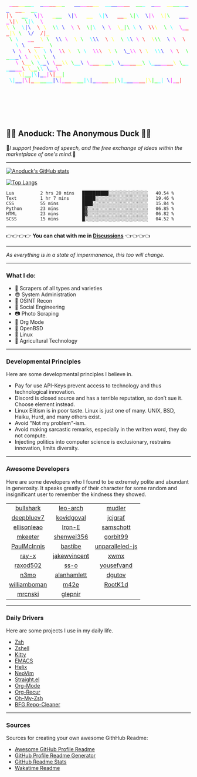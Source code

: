 <!-- ![Banner](me.svg) -->
 <div style="font-family: monospace, fixed; font-weight: bold;">
      <span style="">&#160;</span><span style=";color:#f5f">_</span><span style=";color:#f55">__</span><span style=";color:#ff5">__</span><span style=";color:#5f5">__</span><span style=";color:#5ff">_</span><span style="">&#160;&#160;</span><span style=";color:#55f">_</span><span style=";color:#f5f">__</span><span style=";color:#f55">__</span><span style=";color:#ff5">__</span><span style=";color:#5f5">_</span><span style="">&#160;&#160;&#160;</span><span style=";color:#55f">__</span><span style=";color:#f5f">__</span><span style=";color:#f55">__</span><span style=";color:#ff5">__</span><span style="">&#160;&#160;</span><span style=";color:#5ff">__</span><span style=";color:#55f">__</span><span style=";color:#f5f">__</span><span style=";color:#f55">__</span><span style="">&#160;&#160;</span><span style=";color:#5f5">__</span><span style=";color:#5ff">_</span><span style="">&#160;&#160;</span><span style=";color:#55f">_</span><span style=";color:#f5f">__</span><span style="">&#160;&#160;</span><span style=";color:#ff5">__</span><span style=";color:#5f5">__</span><span style=";color:#5ff">__</span><span style=";color:#55f">__</span><span style="">&#160;&#160;</span><span style=";color:#f55">__</span><span style=";color:#ff5">_</span><span style="">&#160;&#160;</span><span style=";color:#5f5">_</span><span style=";color:#5ff">_</span><span style="">&#160;&#160;&#160;&#160;&#160;&#160;&#160;</span><br />
      <span style=";color:#f55">|\</span><span style="">&#160;&#160;&#160;</span><span style=";color:#5f5">_</span><span style=";color:#5ff">_</span><span style="">&#160;&#160;</span><span style=";color:#55f">\</span><span style=";color:#f5f">|\</span><span style="">&#160;&#160;&#160;</span><span style=";color:#ff5">_</span><span style=";color:#5f5">__</span><span style="">&#160;&#160;</span><span style=";color:#55f">\|</span><span style=";color:#f5f">\</span><span style="">&#160;&#160;&#160;</span><span style=";color:#ff5">__</span><span style="">&#160;&#160;</span><span style=";color:#5ff">\|</span><span style=";color:#55f">\</span><span style="">&#160;&#160;&#160;</span><span style=";color:#f55">__</span><span style=";color:#ff5">_</span><span style="">&#160;</span><span style=";color:#5f5">\|</span><span style=";color:#5ff">\</span><span style="">&#160;&#160;</span><span style=";color:#55f">\</span><span style=";color:#f5f">|\</span><span style="">&#160;&#160;</span><span style=";color:#ff5">\|</span><span style=";color:#5f5">\</span><span style="">&#160;&#160;&#160;</span><span style=";color:#55f">__</span><span style=";color:#f5f">__</span><span style=";color:#f55">\|</span><span style=";color:#ff5">\</span><span style="">&#160;&#160;</span><span style=";color:#5f5">\</span><span style=";color:#5ff">|\</span><span style="">&#160;&#160;</span><span style=";color:#f5f">\</span><span style="">&#160;&#160;&#160;&#160;&#160;</span><br />
      <span style=";color:#ff5">\</span><span style="">&#160;</span><span style=";color:#5f5">\</span><span style="">&#160;&#160;</span><span style=";color:#5ff">\</span><span style=";color:#55f">|\</span><span style="">&#160;&#160;</span><span style=";color:#f55">\</span><span style="">&#160;</span><span style=";color:#ff5">\</span><span style="">&#160;&#160;</span><span style=";color:#5f5">\</span><span style=";color:#5ff">\</span><span style="">&#160;</span><span style=";color:#55f">\</span><span style="">&#160;&#160;</span><span style=";color:#f5f">\</span><span style="">&#160;</span><span style=";color:#f55">\</span><span style="">&#160;&#160;</span><span style=";color:#5f5">\|</span><span style=";color:#5ff">\</span><span style="">&#160;&#160;</span><span style=";color:#55f">\</span><span style="">&#160;</span><span style=";color:#f5f">\</span><span style="">&#160;&#160;</span><span style=";color:#ff5">\_</span><span style=";color:#5f5">|\</span><span style="">&#160;</span><span style=";color:#5ff">\</span><span style="">&#160;</span><span style=";color:#55f">\</span><span style="">&#160;&#160;</span><span style=";color:#f55">\\</span><span style=";color:#ff5">\</span><span style="">&#160;&#160;</span><span style=";color:#5f5">\</span><span style="">&#160;</span><span style=";color:#5ff">\</span><span style="">&#160;&#160;</span><span style=";color:#f5f">\_</span><span style=";color:#f55">__</span><span style=";color:#ff5">|\</span><span style="">&#160;</span><span style=";color:#5f5">\</span><span style="">&#160;&#160;</span><span style=";color:#55f">\/</span><span style="">&#160;&#160;</span><span style=";color:#f55">/|</span><span style=";color:#ff5">_</span><span style="">&#160;&#160;&#160;</span><br />
      <span style="">&#160;</span><span style=";color:#5f5">\</span><span style="">&#160;</span><span style=";color:#5ff">\</span><span style="">&#160;&#160;&#160;</span><span style=";color:#f5f">_</span><span style=";color:#f55">_</span><span style="">&#160;&#160;</span><span style=";color:#ff5">\</span><span style="">&#160;</span><span style=";color:#5f5">\</span><span style="">&#160;&#160;</span><span style=";color:#55f">\\</span><span style="">&#160;</span><span style=";color:#f5f">\</span><span style="">&#160;&#160;</span><span style=";color:#ff5">\</span><span style="">&#160;</span><span style=";color:#5f5">\</span><span style="">&#160;&#160;</span><span style=";color:#5ff">\</span><span style=";color:#55f">\\</span><span style="">&#160;&#160;</span><span style=";color:#f55">\</span><span style="">&#160;</span><span style=";color:#ff5">\</span><span style="">&#160;&#160;</span><span style=";color:#5f5">\</span><span style="">&#160;</span><span style=";color:#5ff">\</span><span style=";color:#55f">\</span><span style="">&#160;</span><span style=";color:#f5f">\</span><span style="">&#160;</span><span style=";color:#f55">\</span><span style="">&#160;&#160;</span><span style=";color:#ff5">\</span><span style=";color:#5f5">\\</span><span style="">&#160;&#160;</span><span style=";color:#55f">\</span><span style="">&#160;</span><span style=";color:#f5f">\</span><span style="">&#160;&#160;</span><span style=";color:#f55">\</span><span style="">&#160;&#160;&#160;&#160;</span><span style=";color:#5ff">\</span><span style="">&#160;</span><span style=";color:#55f">\</span><span style="">&#160;&#160;&#160;</span><span style=";color:#f55">__</span><span style=";color:#ff5">_</span><span style="">&#160;&#160;</span><span style=";color:#5f5">\</span><span style="">&#160;&#160;</span><br />
      <span style="">&#160;&#160;</span><span style=";color:#55f">\</span><span style="">&#160;</span><span style=";color:#f5f">\</span><span style="">&#160;&#160;</span><span style=";color:#f55">\</span><span style="">&#160;</span><span style=";color:#ff5">\</span><span style="">&#160;&#160;</span><span style=";color:#5ff">\</span><span style="">&#160;</span><span style=";color:#55f">\</span><span style="">&#160;&#160;</span><span style=";color:#f5f">\</span><span style=";color:#f55">\</span><span style="">&#160;</span><span style=";color:#ff5">\</span><span style="">&#160;&#160;</span><span style=";color:#5f5">\</span><span style="">&#160;</span><span style=";color:#5ff">\</span><span style="">&#160;&#160;</span><span style=";color:#f5f">\\</span><span style=";color:#f55">\</span><span style="">&#160;&#160;</span><span style=";color:#ff5">\</span><span style="">&#160;</span><span style=";color:#5f5">\</span><span style="">&#160;&#160;</span><span style=";color:#55f">\_</span><span style=";color:#f5f">\\</span><span style="">&#160;</span><span style=";color:#f55">\</span><span style="">&#160;</span><span style=";color:#ff5">\</span><span style="">&#160;&#160;</span><span style=";color:#5ff">\\</span><span style=";color:#55f">\</span><span style="">&#160;&#160;</span><span style=";color:#f5f">\</span><span style="">&#160;</span><span style=";color:#f55">\</span><span style="">&#160;&#160;</span><span style=";color:#5f5">\_</span><span style=";color:#5ff">__</span><span style=";color:#55f">_\</span><span style="">&#160;</span><span style=";color:#f5f">\</span><span style="">&#160;&#160;</span><span style=";color:#ff5">\\</span><span style="">&#160;</span><span style=";color:#5f5">\</span><span style="">&#160;&#160;</span><span style=";color:#55f">\</span><span style="">&#160;</span><br />
      <span style="">&#160;&#160;&#160;</span><span style=";color:#f5f">\</span><span style="">&#160;</span><span style=";color:#f55">\</span><span style=";color:#ff5">__</span><span style=";color:#5f5">\</span><span style="">&#160;</span><span style=";color:#5ff">\_</span><span style=";color:#55f">_\</span><span style="">&#160;</span><span style=";color:#f5f">\</span><span style=";color:#f55">__</span><span style=";color:#ff5">\\</span><span style="">&#160;</span><span style=";color:#5f5">\</span><span style=";color:#5ff">__</span><span style=";color:#55f">\</span><span style="">&#160;</span><span style=";color:#f5f">\_</span><span style=";color:#f55">__</span><span style=";color:#ff5">__</span><span style=";color:#5f5">__</span><span style=";color:#5ff">\</span><span style="">&#160;</span><span style=";color:#55f">\_</span><span style=";color:#f5f">__</span><span style=";color:#f55">__</span><span style=";color:#ff5">__</span><span style=";color:#5f5">\</span><span style="">&#160;</span><span style=";color:#5ff">\_</span><span style=";color:#55f">__</span><span style=";color:#f5f">__</span><span style=";color:#f55">__</span><span style=";color:#ff5">\</span><span style="">&#160;</span><span style=";color:#5f5">\_</span><span style=";color:#5ff">__</span><span style=";color:#55f">__</span><span style=";color:#f5f">__</span><span style=";color:#f55">\</span><span style="">&#160;</span><span style=";color:#ff5">\_</span><span style=";color:#5f5">_\</span><span style=";color:#5ff">\</span><span style="">&#160;</span><span style=";color:#55f">\_</span><span style=";color:#f5f">_\</span><br />
      <span style="">&#160;&#160;&#160;&#160;</span><span style=";color:#ff5">\|</span><span style=";color:#5f5">__</span><span style=";color:#5ff">|\</span><span style=";color:#55f">|_</span><span style=";color:#f5f">_|</span><span style=";color:#f55">\|</span><span style=";color:#ff5">__</span><span style=";color:#5f5">|</span><span style="">&#160;</span><span style=";color:#5ff">\|</span><span style=";color:#55f">__</span><span style=";color:#f5f">|\</span><span style=";color:#f55">|_</span><span style=";color:#ff5">__</span><span style=";color:#5f5">__</span><span style=";color:#5ff">__</span><span style=";color:#55f">|\</span><span style=";color:#f5f">|_</span><span style=";color:#f55">__</span><span style=";color:#ff5">__</span><span style=";color:#5f5">__</span><span style=";color:#5ff">|\</span><span style=";color:#55f">|_</span><span style=";color:#f5f">__</span><span style=";color:#f55">__</span><span style=";color:#ff5">__</span><span style=";color:#5f5">|\</span><span style=";color:#5ff">|_</span><span style=";color:#55f">__</span><span style=";color:#f5f">__</span><span style=";color:#f55">__</span><span style=";color:#ff5">|\</span><span style=";color:#5f5">|_</span><span style=";color:#5ff">_|</span><span style="">&#160;</span><span style=";color:#55f">\</span><span style=";color:#f5f">|_</span><span style=";color:#f55">_|</span><br />
      <span style="">&#160;&#160;&#160;&#160;&#160;&#160;&#160;&#160;&#160;&#160;&#160;&#160;&#160;&#160;&#160;&#160;&#160;&#160;&#160;&#160;&#160;&#160;&#160;&#160;&#160;&#160;&#160;&#160;&#160;&#160;&#160;&#160;&#160;&#160;&#160;&#160;&#160;&#160;&#160;&#160;&#160;&#160;&#160;&#160;&#160;&#160;&#160;&#160;&#160;&#160;&#160;&#160;&#160;&#160;&#160;&#160;&#160;&#160;&#160;&#160;&#160;&#160;&#160;&#160;&#160;&#160;&#160;&#160;&#160;&#160;&#160;&#160;&#160;&#160;&#160;&#160;</span><br />
      <span style="">&#160;&#160;&#160;&#160;&#160;&#160;&#160;&#160;&#160;&#160;&#160;&#160;&#160;&#160;&#160;&#160;&#160;&#160;&#160;&#160;&#160;&#160;&#160;&#160;&#160;&#160;&#160;&#160;&#160;&#160;&#160;&#160;&#160;&#160;&#160;&#160;&#160;&#160;&#160;&#160;&#160;&#160;&#160;&#160;&#160;&#160;&#160;&#160;&#160;&#160;&#160;&#160;&#160;&#160;&#160;&#160;&#160;&#160;&#160;&#160;&#160;&#160;&#160;&#160;&#160;&#160;&#160;&#160;&#160;&#160;&#160;&#160;&#160;&#160;&#160;&#160;</span><br />
      <span style="">&#160;&#160;&#160;&#160;&#160;&#160;&#160;&#160;&#160;&#160;&#160;&#160;&#160;&#160;&#160;&#160;&#160;&#160;&#160;&#160;&#160;&#160;&#160;&#160;&#160;&#160;&#160;&#160;&#160;&#160;&#160;&#160;&#160;&#160;&#160;&#160;&#160;&#160;&#160;&#160;&#160;&#160;&#160;&#160;&#160;&#160;&#160;&#160;&#160;&#160;&#160;&#160;&#160;&#160;&#160;&#160;&#160;&#160;&#160;&#160;&#160;&#160;&#160;&#160;&#160;&#160;&#160;&#160;&#160;&#160;&#160;&#160;&#160;&#160;&#160;&#160;</span><br />
    </div>

## :duck::duck: Anoduck: The Anonymous Duck :duck::duck:

:stars:*I support freedom of speech, and the free exchange of ideas within the marketplace of one's mind.*:stars:

----------

[![Anoduck's GitHub stats](https://github-readme-stats.vercel.app/api?username=anoduck&show_icons=true&theme=radical)](https://github.com/anoduck)

[![Top Langs](https://github-readme-stats.vercel.app/api/top-langs/?username=anoduck&layout=compact&theme=radical&hide=c,perl,css,makefile,m4,ruby,html&langs_count=7)](https://github.com/anoduck)


<!--START_SECTION:waka-->

```text
Lua          2 hrs 20 mins   ██████████░░░░░░░░░░░░░░░   40.54 %
Text         1 hr 7 mins     █████░░░░░░░░░░░░░░░░░░░░   19.46 %
CSS          55 mins         ████░░░░░░░░░░░░░░░░░░░░░   15.84 %
Python       23 mins         █▓░░░░░░░░░░░░░░░░░░░░░░░   06.85 %
HTML         23 mins         █▓░░░░░░░░░░░░░░░░░░░░░░░   06.82 %
SCSS         15 mins         █░░░░░░░░░░░░░░░░░░░░░░░░   04.52 %
```

<!--END_SECTION:waka-->

------------

:point_right::point_right::point_right::point_right: **You can chat with me in [Discussions](https://github.com/anoduck/anoduck/discussions)** :point_left::point_left::point_left::point_left:

------------

_As everything is in a state of impermanence, this too will change._

------------

### What I do:

- :satellite: Scrapers of all types and varieties
- :sunglasses: System Administration
- :footprints: OSINT Recon
- :busts_in_silhouette: Social Engineering
- :camera: Photo Scraping
- :unicorn: Org Mode
- :blowfish: OpenBSD
- :penguin: Linux
- :deciduous_tree: Agricultural Technology

------------

### Developmental Principles

Here are some developmental principles I believe in.

- Pay for use API-Keys prevent access to technology and thus technological innovation.
- Discord is closed source and has a terrible reputation, so don’t sue it. Choose element instead.
- Linux Elitism is in poor taste. Linux is just one of many. UNIX, BSD, Haiku, Hurd, and many others exist.
- Avoid "Not my problem"-ism.
- Avoid making sarcastic remarks, especially in the written word, they do not compute.
- Injecting politics into computer science is exclusionary, restrains innovation, limits diversity.


------------

### Awesome Developers

Here are some developers who I found to be extremely polite and abundant in generosity. It speaks
greatly of their character for some random and insignificant user to remember the kindness they showed.


<center>

|                                                 |                                                 |                                                       |
|:-----------------------------------------------:|:-----------------------------------------------:|:-----------------------------------------------------:|
| [bullshark](https://github.com/bullshark)       | [leo-arch](https://github.com/leo-arch)         | [mudler](https://github.com/mudler)                   |
| [deepbluev7](https://github.com/deepbluev7)     | [kovidgoyal](https://github.com/kovidgoyal)     | [jcjgraf](https://github.com/jcjgraf)                 |
| [ellisonleao](https://github.com/ellisonleao)   | [Iron-E](https://github.com/Iron-E)             | [samschott](https://github.com/samschott)             |
| [mkeeter](https://github.com/mkeeter)           | [shenwei356](https://github.com/shenwei356)     | [gorbit99](https://github.com/gorbit99)               |
| [PaulMcInnis](https://github.com/PaulMcInnis)   | [bastibe](https://github.com/bastibe)           | [unparalleled-js](https://github.com/unparalleled-js) |
| [ray-x](https://github.com/ray-x)               | [jakewvincent](https://github.com/jakewvincent) | [xwmx](https://github.com/xwmx)                       |
| [raxod502](https://github.com/raxod502)         | [ss-o](https://github.com/ss-o)                 | [yousefvand](https://github.com/yousefvand)           |
| [n3mo](https://github.com/n3mo)                 | [alanhamlett](https://github.com/alanhamlett)   | [dgutov](https://github.com/dgutov)                   |
| [williamboman](https://github.com/williamboman) | [m42e](https://github.com/m42e)                 | [RootK1d](https://github.com/Roo7K1d)                 |
| [mrcnski](https://github.com/mrcnski)           | [glepnir](https://github.com/glepnir)           |                                                       |
</center>


-------------

### Daily Drivers

Here are some projects I use in my daily life.

- [Zsh](https://www.zsh.org/)
- [Zshell](https://wiki.zshell.dev/)
- [Kitty](https://sw.kovidgoyal.net/kitty)
- [EMACS](https://www.gnu.org/software/emacs/)
- [Helix](https://helix-editor.com/)
- [NeoVim](https://neovim.io/)
- [Straight.el](https://github.com/radian-software/straight.el)
- [Org-Mode](https://orgmode.org)
- [Org-Recur](https://github.com/mrcnski/org-recur)
- [Oh-My-Zsh](https://github.com/robbyrussell/oh-my-zsh/)
- [BFG Repo-Cleaner](https://rtyley.github.io/bfg-repo-cleaner/)

--------------

### Sources

Sources for creating your own awesome GithHub Readme:

- [Awesome GitHub Profile Readme](https://github.com/abhisheknaiidu/awesome-github-profile-readme)
- [GitHub Profile Readme Generator](https://github.com/rahuldkjain/github-profile-readme-generator)
- [GitHub Readme Stats](https://github.com/anuraghazra/github-readme-stats)
- [Wakatime Readme](https://github.com/anmol098/waka-readme-stats)
